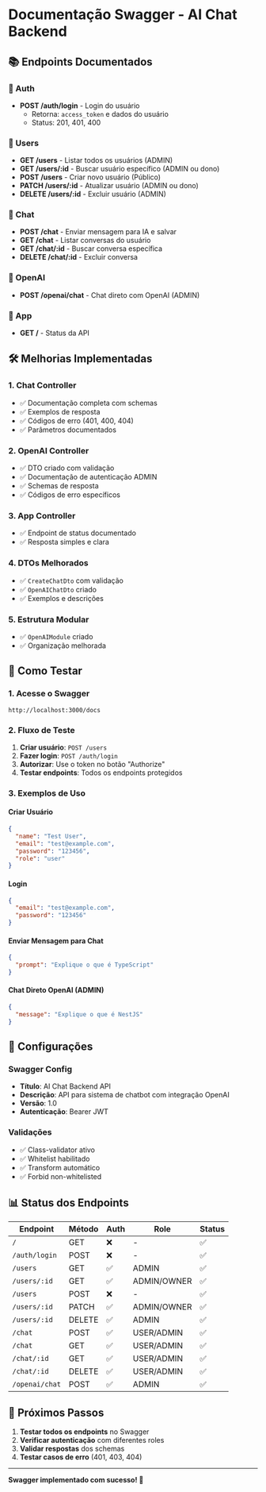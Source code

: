 # Documentação Swagger - AI Chat Backend

## 📚 Endpoints Documentados

### 🔐 Auth
- **POST /auth/login** - Login do usuário
  - Retorna: `access_token` e dados do usuário
  - Status: 201, 401, 400

### 👥 Users
- **GET /users** - Listar todos os usuários (ADMIN)
- **GET /users/:id** - Buscar usuário específico (ADMIN ou dono)
- **POST /users** - Criar novo usuário (Público)
- **PATCH /users/:id** - Atualizar usuário (ADMIN ou dono)
- **DELETE /users/:id** - Excluir usuário (ADMIN)

### 💬 Chat
- **POST /chat** - Enviar mensagem para IA e salvar
- **GET /chat** - Listar conversas do usuário
- **GET /chat/:id** - Buscar conversa específica
- **DELETE /chat/:id** - Excluir conversa

### 🤖 OpenAI
- **POST /openai/chat** - Chat direto com OpenAI (ADMIN)

### 📱 App
- **GET /** - Status da API

## 🛠️ Melhorias Implementadas

### 1. **Chat Controller**
- ✅ Documentação completa com schemas
- ✅ Exemplos de resposta
- ✅ Códigos de erro (401, 400, 404)
- ✅ Parâmetros documentados

### 2. **OpenAI Controller**
- ✅ DTO criado com validação
- ✅ Documentação de autenticação ADMIN
- ✅ Schemas de resposta
- ✅ Códigos de erro específicos

### 3. **App Controller**
- ✅ Endpoint de status documentado
- ✅ Resposta simples e clara

### 4. **DTOs Melhorados**
- ✅ `CreateChatDto` com validação
- ✅ `OpenAIChatDto` criado
- ✅ Exemplos e descrições

### 5. **Estrutura Modular**
- ✅ `OpenAIModule` criado
- ✅ Organização melhorada

## 🚀 Como Testar

### 1. Acesse o Swagger
```
http://localhost:3000/docs
```

### 2. Fluxo de Teste
1. **Criar usuário**: `POST /users`
2. **Fazer login**: `POST /auth/login`
3. **Autorizar**: Use o token no botão "Authorize"
4. **Testar endpoints**: Todos os endpoints protegidos

### 3. Exemplos de Uso

#### Criar Usuário
```json
{
  "name": "Test User",
  "email": "test@example.com",
  "password": "123456",
  "role": "user"
}
```

#### Login
```json
{
  "email": "test@example.com",
  "password": "123456"
}
```

#### Enviar Mensagem para Chat
```json
{
  "prompt": "Explique o que é TypeScript"
}
```

#### Chat Direto OpenAI (ADMIN)
```json
{
  "message": "Explique o que é NestJS"
}
```

## 🔧 Configurações

### Swagger Config
- **Título**: AI Chat Backend API
- **Descrição**: API para sistema de chatbot com integração OpenAI
- **Versão**: 1.0
- **Autenticação**: Bearer JWT

### Validações
- ✅ Class-validator ativo
- ✅ Whitelist habilitado
- ✅ Transform automático
- ✅ Forbid non-whitelisted

## 📊 Status dos Endpoints

| Endpoint | Método | Auth | Role | Status |
|----------|--------|------|------|--------|
| `/` | GET | ❌ | - | ✅ |
| `/auth/login` | POST | ❌ | - | ✅ |
| `/users` | GET | ✅ | ADMIN | ✅ |
| `/users/:id` | GET | ✅ | ADMIN/OWNER | ✅ |
| `/users` | POST | ❌ | - | ✅ |
| `/users/:id` | PATCH | ✅ | ADMIN/OWNER | ✅ |
| `/users/:id` | DELETE | ✅ | ADMIN | ✅ |
| `/chat` | POST | ✅ | USER/ADMIN | ✅ |
| `/chat` | GET | ✅ | USER/ADMIN | ✅ |
| `/chat/:id` | GET | ✅ | USER/ADMIN | ✅ |
| `/chat/:id` | DELETE | ✅ | USER/ADMIN | ✅ |
| `/openai/chat` | POST | ✅ | ADMIN | ✅ |

## 🎯 Próximos Passos

1. **Testar todos os endpoints** no Swagger
2. **Verificar autenticação** com diferentes roles
3. **Validar respostas** dos schemas
4. **Testar casos de erro** (401, 403, 404)

---

**Swagger implementado com sucesso! 🎉** 